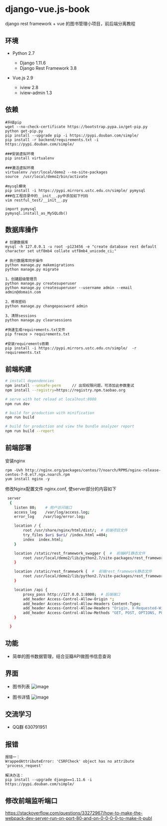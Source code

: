 # django-vue.js-book
django rest framework + vue 的图书管理小项目，前后端分离教程


## 环境

- Python 2.7
    - Django 1.11.6
    - Django Rest Framework 3.8
    
- Vue.js 2.9
    - iview 2.8
    - iview-admin 1.3
    
## 依赖

```
#升级pip
wget --no-check-certificate https://bootstrap.pypa.io/get-pip.py
python get-pip.py
pip install --upgrade pip -i https://pypi.douban.com/simple/
pip install -r backend/requirements.txt -i https://pypi.douban.com/simple/

###安装虚拟环境
pip install virtualenv

###激活虚拟环境
virtualenv /usr/local/demo2 --no-site-packages
source  /usr/local/demo2/bin/activate

#mysql模块
pip install -i https://pypi.mirrors.ustc.edu.cn/simple/ pymysql
###在工程目录中的__init__.py中添加如下代码
vim restful_test/__init__.py

import pymysql
pymysql.install_as_MySQLdb()
```
## 数据库操作
```
# 创建数据库
mysql -h 127.0.0.1 -u root -p123456 -e "create database rest default character set utf8mb4 collate utf8mb4_unicode_ci;"

# 执行数据库同步操作
python manage.py makemigrations
python manage.py migrate

1、创建超级管理员
python manage.py createsuperuser
python manage.py createsuperuser --username admin --email admin@domain.com

2、修改密码
python manage.py changepassword admin

3、清除sessions
python manage.py clearsessions

#快速生成requirements.txt文件
pip freeze > requirements.txt

#安装requirements依赖
pip install -i https://pypi.mirrors.ustc.edu.cn/simple/  -r requirements.txt
```

## 前端构建
```bash
# install dependencies
npm install --unsafe-perm     // 出现权限问题，可添加此参数重试
npm install --registry=https://registry.npm.taobao.org

# serve with hot reload at localhost:8080
npm run dev

# build for production with minification
npm run build

# build for production and view the bundle analyzer report
npm run build --report

```

## 前端部署

安装nginx
```
rpm -Uvh http://nginx.org/packages/centos/7/noarch/RPMS/nginx-release-centos-7-0.el7.ngx.noarch.rpm
yum install nginx -y
```

修改Nginx配置文件 nginx.conf, 使server部分的内容如下
```bash
 server
  {
    listen 80;    # 用户访问端口
    access_log    /var/log/access.log;
    error_log    /var/log/error.log;

    location / { 
        root /usr/share/nginx/html/dist/;  # 前端项目文件
        try_files $uri $uri/ /index.html =404; 
        index  index.html; 
    } 

    location /static/rest_framework_swagger {  #  前端API静态文件
        root /usr/local/demo2/lib/python2.7/site-packages/rest_framework_swagger/; 
    } 

    location /static/rest_framework {  #  前端rest_framework静态文件
        root /usr/local/demo2/lib/python2.7/site-packages/rest_framework/;
    } 

    location /api {
        proxy_pass http://127.0.0.1:8000;  # 后端端口
        add_header Access-Control-Allow-Origin *; 
        add_header Access-Control-Allow-Headers Content-Type;
        add_header Access-Control-Allow-Headers "Origin, X-Requested-With, Content-Type, Accept";
        add_header Access-Control-Allow-Methods "GET, POST, OPTIONS, PUT, DELETE, PATCH";
    }

  }
```

## 功能

- 简单的图书数据管理，结合豆瓣API做图书信息查询

## 界面

- 图书列表
![image](https://github.com/myide/django-vue.js-book/blob/master/images/list.png)

- 图书详情
![image](https://github.com/myide/django-vue.js-book/blob/master/images/detail.png)

## 交流学习
- QQ群 630791951

## 报错
```
报错一：
WrappedAttributeError: 'CSRFCheck' object has no attribute 'process_request'

解决办法：
pip install --upgrade django==1.11.6 -i https://pypi.douban.com/simple/
```

## 修改前端监听端口

https://stackoverflow.com/questions/33272967/how-to-make-the-webpack-dev-server-run-on-port-80-and-on-0-0-0-0-to-make-it-publ
